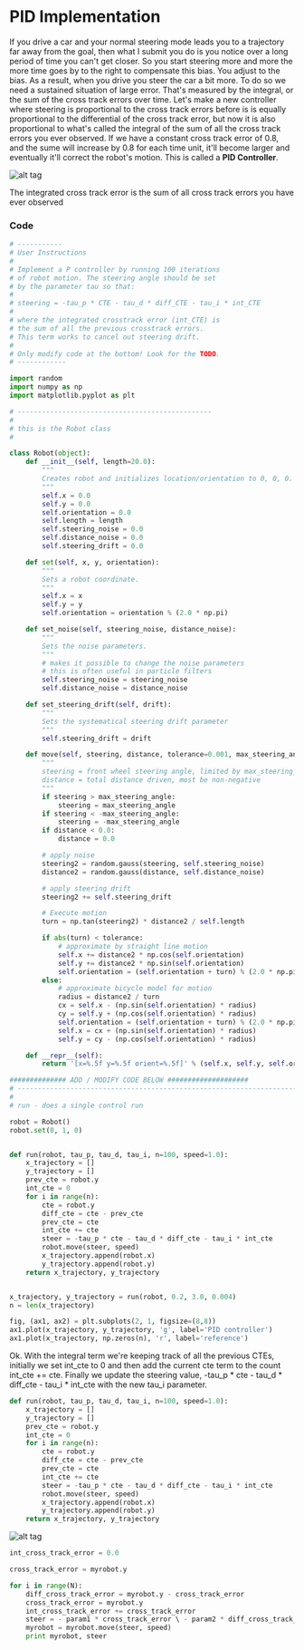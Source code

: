 # PID Implementation

If you drive a car and your normal steering mode leads you to a trajectory far away from the goal, then what I submit you do is you notice over a long period of time you can't get closer. So you start steering more and more the more time goes by to the right to compensate this bias. You adjust to the bias. As a result, when you drive you steer the car a bit more. To do so we need a sustained situation of large error. That's measured by the integral, or the sum of the cross track errors over time. Let's make a new controller where steering is proportional to the cross track errors before is is equally proportional to the differential of the cross track error, but now it is also proportional to what's called the integral of the sum of all the cross track errors you ever observed. If we have a constant cross track error of 0.8, and the sume will increase by 0.8 for each time unit, it'll become larger and eventually it'll correct the robot's motion. This is called a **PID Controller**. 

![alt tag](imgs/pidControllerFormula.PNG)

The integrated cross track error is the sum of all cross track errors you have ever observed

### Code

```python
# -----------
# User Instructions
#
# Implement a P controller by running 100 iterations
# of robot motion. The steering angle should be set
# by the parameter tau so that:
#
# steering = -tau_p * CTE - tau_d * diff_CTE - tau_i * int_CTE
#
# where the integrated crosstrack error (int_CTE) is
# the sum of all the previous crosstrack errors.
# This term works to cancel out steering drift.
#
# Only modify code at the bottom! Look for the TODO.
# ------------

import random
import numpy as np
import matplotlib.pyplot as plt

# ------------------------------------------------
# 
# this is the Robot class
#

class Robot(object):
    def __init__(self, length=20.0):
        """
        Creates robot and initializes location/orientation to 0, 0, 0.
        """
        self.x = 0.0
        self.y = 0.0
        self.orientation = 0.0
        self.length = length
        self.steering_noise = 0.0
        self.distance_noise = 0.0
        self.steering_drift = 0.0

    def set(self, x, y, orientation):
        """
        Sets a robot coordinate.
        """
        self.x = x
        self.y = y
        self.orientation = orientation % (2.0 * np.pi)

    def set_noise(self, steering_noise, distance_noise):
        """
        Sets the noise parameters.
        """
        # makes it possible to change the noise parameters
        # this is often useful in particle filters
        self.steering_noise = steering_noise
        self.distance_noise = distance_noise

    def set_steering_drift(self, drift):
        """
        Sets the systematical steering drift parameter
        """
        self.steering_drift = drift

    def move(self, steering, distance, tolerance=0.001, max_steering_angle=np.pi / 4.0):
        """
        steering = front wheel steering angle, limited by max_steering_angle
        distance = total distance driven, most be non-negative
        """
        if steering > max_steering_angle:
            steering = max_steering_angle
        if steering < -max_steering_angle:
            steering = -max_steering_angle
        if distance < 0.0:
            distance = 0.0

        # apply noise
        steering2 = random.gauss(steering, self.steering_noise)
        distance2 = random.gauss(distance, self.distance_noise)

        # apply steering drift
        steering2 += self.steering_drift

        # Execute motion
        turn = np.tan(steering2) * distance2 / self.length

        if abs(turn) < tolerance:
            # approximate by straight line motion
            self.x += distance2 * np.cos(self.orientation)
            self.y += distance2 * np.sin(self.orientation)
            self.orientation = (self.orientation + turn) % (2.0 * np.pi)
        else:
            # approximate bicycle model for motion
            radius = distance2 / turn
            cx = self.x - (np.sin(self.orientation) * radius)
            cy = self.y + (np.cos(self.orientation) * radius)
            self.orientation = (self.orientation + turn) % (2.0 * np.pi)
            self.x = cx + (np.sin(self.orientation) * radius)
            self.y = cy - (np.cos(self.orientation) * radius)

    def __repr__(self):
        return '[x=%.5f y=%.5f orient=%.5f]' % (self.x, self.y, self.orientation)

############## ADD / MODIFY CODE BELOW ####################
# ------------------------------------------------------------------------
#
# run - does a single control run

robot = Robot()
robot.set(0, 1, 0)


def run(robot, tau_p, tau_d, tau_i, n=100, speed=1.0):
    x_trajectory = []
    y_trajectory = []
    prev_cte = robot.y
    int_cte = 0
    for i in range(n):
        cte = robot.y
        diff_cte = cte - prev_cte
        prev_cte = cte
        int_cte += cte
        steer = -tau_p * cte - tau_d * diff_cte - tau_i * int_cte
        robot.move(steer, speed)
        x_trajectory.append(robot.x)
        y_trajectory.append(robot.y)
    return x_trajectory, y_trajectory


x_trajectory, y_trajectory = run(robot, 0.2, 3.0, 0.004)
n = len(x_trajectory)

fig, (ax1, ax2) = plt.subplots(2, 1, figsize=(8,8))
ax1.plot(x_trajectory, y_trajectory, 'g', label='PID controller')
ax1.plot(x_trajectory, np.zeros(n), 'r', label='reference')
```

Ok. With the integral term we're keeping track of all the previous CTEs, initially we set int_cte to 0 and then add the current cte term to the count int_cte += cte. Finally we update the steering value, -tau_p * cte - tau_d * diff_cte - tau_i * int_cte with the new tau_i parameter.

```python
def run(robot, tau_p, tau_d, tau_i, n=100, speed=1.0):
    x_trajectory = []
    y_trajectory = []
    prev_cte = robot.y
    int_cte = 0
    for i in range(n):
        cte = robot.y
        diff_cte = cte - prev_cte
        prev_cte = cte
        int_cte += cte
        steer = -tau_p * cte - tau_d * diff_cte - tau_i * int_cte
        robot.move(steer, speed)
        x_trajectory.append(robot.x)
        y_trajectory.append(robot.y)
    return x_trajectory, y_trajectory
```

![alt tag](imgs/pid.png)

```python
int_cross_track_error = 0.0

cross_track_error = myrobot.y

for i in range(N):
	diff_cross_track_error = myrobot.y - cross_track_error
	cross_track_error = myrobot.y
	int_cross_track_error += cross_track_error
	steer = - param1 * cross_track_error \ - param2 * diff_cross_track_error \ - param3 * int_cross_track_error
	myrobot = myrobot.move(steer, speed)
	print myrobot, steer
```
